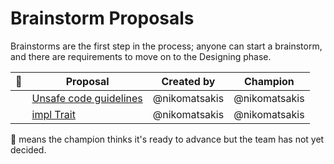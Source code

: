 # Brainstorm Proposals

Brainstorms are the first step in the process; anyone can start a brainstorm, and there are requirements to move on to the Designing phase.

| :rocket: | Proposal                                                           | Created by                            | Champion                              |
| -------- | ------------------------------------------------------------------ | ------------------------------------- | ------------------------------------- |
|          | [Unsafe code guidelines](https://github.com/rust-rfcs/unsafe-code-guidelines) | @nikomatsakis | @nikomatsakis |
|          | [impl Trait](https://github.com/rust-rfcs/impl-trait) | @nikomatsakis | @nikomatsakis |



🚀 means the champion thinks it's ready to advance but the team has not yet decided.
